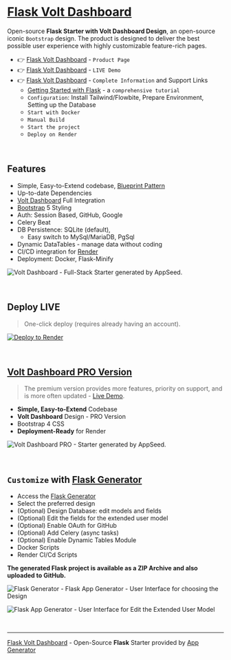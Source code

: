 # [Flask Volt Dashboard](https://app-generator.dev/product/volt-dashboard/flask/)

Open-source **Flask Starter with Volt Dashboard Design**, an open-source iconic `Bootstrap` design.
The product is designed to deliver the best possible user experience with highly customizable feature-rich pages. 

- 👉 [Flask Volt Dashboard](https://app-generator.dev/product/volt-dashboard/flask/) - `Product Page`
- 👉 [Flask Volt Dashboard](https://flask-volt-dashboard.appseed-srv1.com/) - `LIVE Demo` 
- 👉 [Flask Volt Dashboard](https://app-generator.dev/docs/products/flask/volt-dashboard/index.html) - `Complete Information` and Support Links
  - [Getting Started with Flask](https://app-generator.dev/docs/technologies/flask/index.html) - a `comprehensive tutorial`
  - `Configuration`: Install Tailwind/Flowbite, Prepare Environment, Setting up the Database 
  - `Start with Docker`
  - `Manual Build`
  - `Start the project`
  - `Deploy on Render`

<br />

## Features

- Simple, Easy-to-Extend codebase, [Blueprint Pattern](https://app-generator.dev/blog/flask-blueprints-a-developers-guide/)
- Up-to-date Dependencies
- [Volt Dashboard](https://app-generator.dev/docs/templates/bootstrap/volt-dashboard.html) Full Integration
- [Bootstrap](https://app-generator.dev/docs/templates/bootstrap/index.html) 5 Styling
- Auth: Session Based, GitHub, Google
- Celery Beat 
- DB Persistence: SQLite (default), 
  - Easy switch to MySql/MariaDB, PgSql
- Dynamic DataTables - manage data without coding
- CI/CD integration for [Render](https://app-generator.dev/docs/deployment/render/index.html)
- Deployment: Docker, Flask-Minify

![Volt Dashboard - Full-Stack Starter generated by AppSeed.](https://user-images.githubusercontent.com/51070104/168843604-b026fd94-5969-4be7-81ac-5887cf0958e5.png)

<br />

## Deploy LIVE

> One-click deploy (requires already having an account).

[![Deploy to Render](https://render.com/images/deploy-to-render-button.svg)](https://render.com/deploy)

<br /> 

## [Volt Dashboard PRO Version](https://app-generator.dev/product/volt-dashboard-pro/flask/)

> The premium version provides more features, priority on support, and is more often updated - [Live Demo](https://flask-volt-dashboard-enh.appseed-srv1.com/).

- **Simple, Easy-to-Extend** Codebase
- **Volt Dashboard** Design - PRO Version
- Bootstrap 4 CSS
- **Deployment-Ready** for Render 

![Volt Dashboard PRO - Starter generated by AppSeed.](https://user-images.githubusercontent.com/51070104/172672843-8c40a801-3438-4e9c-86db-38a34191fbdf.png)

<br />

## `Customize` with [Flask Generator](https://app-generator.dev/tools/flask-generator/)

- Access the [Flask Generator](https://app-generator.dev/tools/flask-generator/)
- Select the preferred design
- (Optional) Design Database: edit models and fields
- (Optional) Edit the fields for the extended user model
- (Optional) Enable OAuth for GitHub
- (Optional) Add Celery (async tasks)
- (Optional) Enable Dynamic Tables Module
- Docker Scripts
- Render CI/Cd Scripts

**The generated Flask project is available as a ZIP Archive and also uploaded to GitHub.**

![Flask Generator - Flask App Generator - User Interface for choosing the Design](https://github.com/user-attachments/assets/fbf73fc0-e9a1-4f01-86a8-aa8be55413b5) 

![Flask App Generator - User Interface for Edit the Extended User Model](https://github.com/user-attachments/assets/138b9816-4f2e-454f-84f2-7409969b8548) 

<br /> 

---
[Flask Volt Dashboard](https://app-generator.dev/product/volt-dashboard/flask/) - Open-Source **Flask** Starter provided by [App Generator](https://app-generator.dev)
